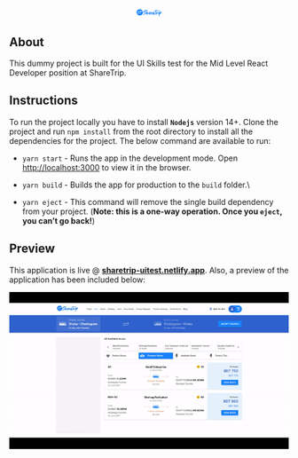 #

<p align="center">
  <img src="/src/assets/logo.svg" width="48px">
</p>

## About

This dummy project is built for the UI Skills test for the Mid Level React Developer position at ShareTrip.

## Instructions

To run the project locally you have to install **`Nodejs`** version 14+. Clone the project and run `npm install` from the root directory to install all the dependencies for the project. The below command are available to run:

- `yarn start` - Runs the app in the development mode. Open [http://localhost:3000](http://localhost:3000) to view it in the browser.

- `yarn build` - Builds the app for production to the `build` folder.\

- `yarn eject` - This command will remove the single build dependency from your project. (**Note: this is a one-way operation. Once you `eject`, you can’t go back!**)

## Preview

This application is live @ **[sharetrip-uitest.netlify.app](https://sharetrip-uitest.netlify.app/)**. Also, a preview of the application has been included below:

<p align="center">
  <img src="screenshot.gif" alt="ShareTrip Preview" title="ShareTrip Preview">
</p>
